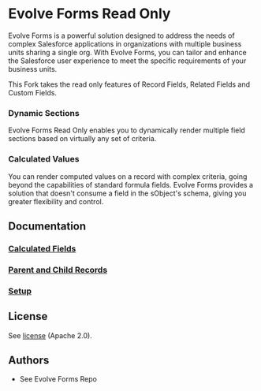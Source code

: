 # Evolve Forms Read Only

Evolve Forms is a powerful solution designed to address the needs of complex Salesforce applications in organizations with multiple business units sharing a single org. With Evolve Forms, you can tailor and enhance the Salesforce user experience to meet the specific requirements of your business units.

This Fork takes the read only features of Record Fields, Related Fields and Custom Fields. 

### Dynamic Sections

Evolve Forms Read Only enables you to dynamically render multiple field sections based on virtually any set of criteria. 

### Calculated Values

You can render computed values on a record with complex criteria, going beyond the capabilities of standard formula fields. Evolve Forms provides a solution that doesn't consume a field in the sObject's schema, giving you greater flexibility and control.

## Documentation

### [Calculated Fields](docs/calculated_fields.md)

### [Parent and Child Records](docs/parent_and_child_records.md)

### [Setup](docs/setup.md)

## License

See [license](LICENSE) (Apache 2.0).

## Authors

- See Evolve Forms Repo
